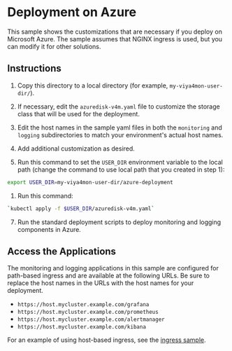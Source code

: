 # Deployment on Azure

This sample shows the customizations that are necessary if you deploy
on Microsoft Azure. The sample assumes that NGINX ingress is used, but you can
modify it for other solutions.

## Instructions

1. Copy this directory to a local directory (for example, `my-viya4mon-user-dir/`).

2. If necessary, edit the `azuredisk-v4m.yaml` file to customize the
storage class that will be used for the deployment.

3. Edit the host names in the sample yaml files in both the `monitoring`
and `logging` subdirectories to match your environment's actual host names.

4. Add additional customization as desired.

5. Run this command to set the `USER_DIR` environment variable to the local path 
   (change the command to use local path that you created in step 1):

```bash
export USER_DIR=my-viya4mon-user-dir/azure-deployment
```

1. Run this command:

```bash
`kubectl apply -f $USER_DIR/azuredisk-v4m.yaml`
```

7. Run the standard deployment scripts to deploy monitoring and logging 
components in Azure.

## Access the Applications

The monitoring and logging applications in this sample are configured for
path-based ingress and are available at the following URLs. Be sure to 
replace the host names in the URLs with the host names for your deployment.

* `https://host.mycluster.example.com/grafana`
* `https://host.mycluster.example.com/prometheus`
* `https://host.mycluster.example.com/alertmanager`
* `https://host.mycluster.example.com/kibana`

For an example of using host-based ingress, see the [ingress sample](../ingress).
